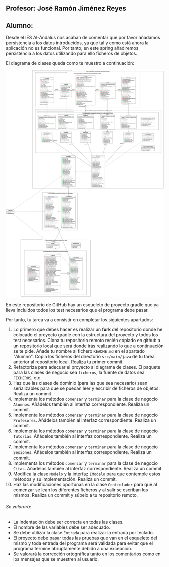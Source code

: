 ## Profesor: José Ramón Jiménez Reyes
## Alumno:

Desde el IES Al-Ándalus nos acaban de comentar que por favor añadamos persistencia a los datos introducidos, ya que tal y como está ahora la aplicación no es funcional. Por tanto, en este spring añadiremos persistencia a los datos utilizando para ello ficheros de objetos.

El diagrama de clases queda como te muestro a continuación:

![Diagrama de clases para tutorias](src/main/resources/Tutorias.png)

En este repositorio de GitHub hay un esqueleto de proyecto gradle que ya lleva incluidos todos los test necesarios que el programa debe pasar. 

Por tanto, tu tarea va a consistir en completar los siguientes apartados:

1. Lo primero que debes hacer es realizar un **fork** del repositorio donde he colocado el proyecto gradle con la estructura del proyecto y todos los test necesarios. Clona tu repositorio remoto recién copiado en github a un repositorio local que será donde irás realizando lo que a continuación se te pide. Añade tu nombre al fichero `README.md` en el apartado "Alumno". Copia los ficheros del directorio `src/main/java` de tu tarea anterior al repositorio local. Realiza tu primer commit.
2. Refactoriza para adecuar el proyecto al diagrama de clases. El paquete para las clases de negocio sea `ficheros`, la fuente de datos sea `FICHEROS`, etc.
3. Haz que las clases de dominio (para las que sea necesario) sean serializables para que se puedan leer y escribir de ficheros de objetos. Realiza un commit.
4. Implementa los métodos `comenzar` y `terminar` para la clase de negocio `Alumnos`. Añádelos también al interfaz correspondiente. Realiza un commit.
5. Implementa los métodos `comenzar` y `terminar` para la clase de negocio `Profesores`. Añádelos también al interfaz correspondiente. Realiza un commit.
6. Implementa los métodos `comenzar` y `terminar` para la clase de negocio `Tutorias`. Añádelos también al interfaz correspondiente. Realiza un commit.
7. Implementa los métodos `comenzar` y `terminar` para la clase de negocio `Sesiones`. Añádelos también al interfaz correspondiente. Realiza un commit.
8. Implementa los métodos `comenzar` y `terminar` para la clase de negocio `Citas`. Añádelos también al interfaz correspondiente. Realiza un commit.
9. Modifica la clase `Modelo` y la interfaz `IModelo` para que contemple estos métodos y su implementación. Realiza un commit.
10. Haz las modificaciones oportunas en la clase `Controlador` para que al comenzar se lean los diferentes ficheros y al salir se escriban los mismos. Realiza un commit y súbelo a tu repositorio remoto.


###### Se valorará:
- La indentación debe ser correcta en todas las clases.
- El nombre de las variables debe ser adecuado.
- Se debe utilizar la clase `Entrada` para realizar la entrada por teclado.
- El proyecto debe pasar todas las pruebas que van en el esqueleto del mismo y toda entrada del programa será validada para evitar que el programa termine abruptamente debido a una excepción.
- Se valorará la corrección ortográfica tanto en los comentarios como en los mensajes que se muestren al usuario.
